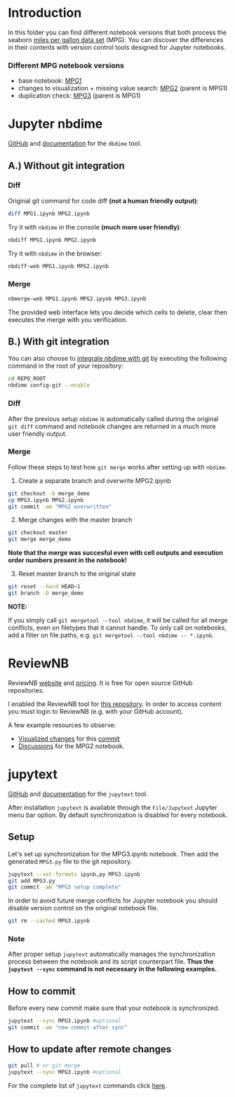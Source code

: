 # Introduction

In this folder you can find different notebook versions that both process the seaborn [miles per gallon data set](https://seaborn.pydata.org/examples/scatter_bubbles.html) (MPG). You can discover the differences in their contents with version control tools designed for Jupyter notebooks.

### Different MPG notebook versions

- base notebook: [MPG1](MPG1.ipynb)
- changes to visualization + missing value search: [MPG2](MPG2.ipynb) (parent is MPG1)
- duplication check: [MPG3](MPG3.ipynb) (parent is MPG1)

# Jupyter nbdime

[GitHub](https://github.com/jupyter/nbdime) and [documentation](https://nbdime.readthedocs.io/en/latest) for the `dbdime` tool.

## A.) Without git integration

### Diff

Original git command for code diff **(not a human friendly output)**:

```bash
diff MPG1.ipynb MPG2.ipynb
```

Try it with `nbdime` in the console **(much more user friendly)**:

```bash
nbdiff MPG1.ipynb MPG2.ipynb
```

Try it with `nbdime` in the browser:

```bash
nbdiff-web MPG1.ipynb MPG2.ipynb
```

### Merge

```bash
nbmerge-web MPG1.ipynb MPG2.ipynb MPG3.ipynb
```

The provided web interface lets you decide which cells to delete, clear then executes the merge with you verification.

## B.) With git integration

You can also choose to [integrate nbdime with git](https://nbdime.readthedocs.io/en/latest/vcs.html#git-integration) by executing the following command in the root of your repository:

```bash
cd REPO_ROOT
nbdime config-git --enable
```

### Diff

After the previous setup `nbdime` is automatically called during the original `git diff` command and notebook changes are returned in a much more user friendly output.

### Merge

Follow these steps to test how `git merge` works after setting up with `nbdime`.

1. Create a separate branch and overwrite MPG2.ipynb

```bash
git checkout -b merge_demo
cp MPG3.ipynb MPG2.ipynb
git commit -am "MPG2 overwritten"
```

2. Merge changes with the master branch

```bash
git checkout master
git merge merge_demo
```

**Note that the merge was succesful even with cell outputs and execution order numbers present in the notebook!**

3. Reset master branch to the original state

```bash
git reset --hard HEAD~1
git branch -D merge_demo
```

**NOTE:**

If you simply call `git mergetool --tool nbdime`, it will be called for all merge conflicts, even on filetypes that it cannot handle. To only call on notebooks, add a filter on file paths, e.g. `git mergetool --tool nbdime -- *.ipynb`.


# ReviewNB

ReviewNB [website](https://www.reviewnb.com/) and [pricing](https://www.reviewnb.com/#pricing). It is free for open source GitHub repositories.

I enabled the ReviewNB tool for [this repository](https://app.reviewnb.com/ferencberes/ds-tools). In order to access content you must login to ReviewNB (e.g. with your GitHub account).

A few example resources to observe:
- [Visualized changes](https://app.reviewnb.com/ferencberes/ds-tools/commit/a960951319bc1470e4459df5f5b6a7fa52ac1869/) for this [commit](https://github.com/ferencberes/ds-tools/commit/a960951319bc1470e4459df5f5b6a7fa52ac1869)
- [Discussions](https://app.reviewnb.com/ferencberes/ds-tools/blob/master/version_control%2FMPG2.ipynb/file) for the MPG2 notebook.

# jupytext

[GitHub](https://github.com/mwouts/jupytext) and [documentation](https://jupytext.readthedocs.io/en/latest/) for the `jupytext` tool.

After installation `jupytext` is available through the `File/Jupytext` Jupyter menu bar option. By default synchronization is disabled for every notebook.

## Setup

Let's set up synchronization for the MPG3.ipynb notebook. Then add the generated `MPG3.py` file to the git repository.

```bash
jupytext --set-formats ipynb,py MPG3.ipynb
git add MPG3.py
git commit -am "MPG3 setup complete"
```

In order to avoid future merge conflicts for Jupyter notebook you should disable version control on the original notebook file.

```bash
git rm --cached MPG3.ipynb
```

### Note

After proper setup `jupytext` automatically manages the synchronization process between the notebook and its script counterpart file. **Thus the `jupytext --sync` command is not necessary in the following examples.**

## How to commit

Before every new commit make sure that your notebook is synchronized.

```bash
jupytext --sync MPG3.ipynb #optional
git commit -am "new commit after sync"
```

## How to update after remote changes

```bash
git pull # or git merge
jupytext --sync MPG3.ipynb #optional
```

For the complete list of `jupytext` commands click [here](https://github.com/mwouts/jupytext#command-line-conversion). 
